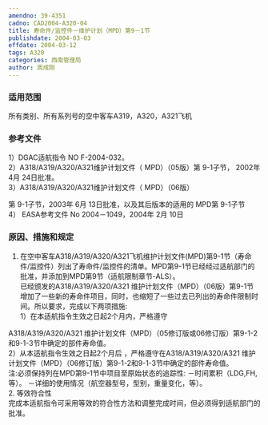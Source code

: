 ```yaml
---
amendno: 39-4351  
cadno: CAD2004-A320-04  
title: 寿命件/监控件－维护计划（MPD）第9－1节  
publishdate: 2004-03-03  
effdate: 2004-03-12  
tags: A320  
categories: 西南管理局  
author: 周成刚  
---
```

  
### 适用范围  
所有类别、所有系列号的空中客车A319，A320，A321飞机  
  
<!--more-->  
### 参考文件  
1）DGAC适航指令 NO F-2004-032。  
2）A318/A319/A320/A321维护计划文件（ MPD）（05版）第 9-1子节， 2002年 4月 24日批准。  
3）A318/A319/A320/A321维护计划文件（ MPD）（06版）  
  
第 9-1子节，2003年 6月 13日批准，以及其后版本的适用的 MPD第 9-1子节  
4） EASA参考文件 No 2004－1049，2004年 2月 10日  
  
### 原因、措施和规定  
1. 在空中客车A318/A319/A320/A321飞机维护计划文件(MPD)第9-1节（寿命件/监控件）列出了寿命件/监控件的清单。MPD第9-1节已经经过适航部门的批准，并添加到MPD第9节（适航限制章节-ALS）。  
已经颁发的A318/A319/A320/A321 维护计划文件（MPD）（06版）第9-1节增加了一些新的寿命件项目，同时，也缩短了一些过去已列出的寿命件限制时间。所以要求，完成以下两项措施:  
1）在本适航指令生效之日起2个月内，严格遵守  
  
A318/A319/A320/A321 维护计划文件（MPD）（05修订版或06修订版）第9-1-2和9-1-3节中确定的部件寿命值。  
2）从本适航指令生效之日起2个月后 ，严格遵守在A318/A319/A320/A321 维护计划文件（MPD）（06修订版）第9-1-2和9-1-3节中确定的部件寿命值。  
    注:必须保持列在MPD第9-1节中项目至原始状态的追踪性: －时间累积（LDG,FH,等）。 －详细的使用情况（航空器型号，型别，重量变化，等）。  
2. 等效符合性  
完成本适航指令可采用等效的符合性方法和调整完成时间，但必须得到适航部门的批准。  
